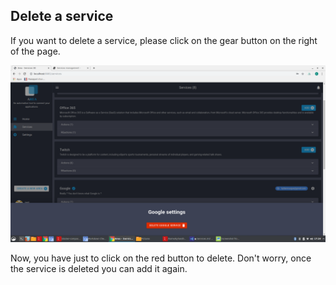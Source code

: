 
## Delete a service

If you want to delete a service, please click on the gear button on the right of the page.

![Delete_Service](delete_service.png)

Now, you have just to click on the red button to delete.
Don't worry, once the service is deleted you can add it again.